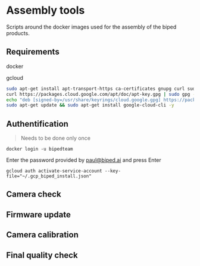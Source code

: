 # Assembly tools

Scripts around the docker images used for the assembly of the biped products.

## Requirements

docker

gcloud

```bash
sudo apt-get install apt-transport-https ca-certificates gnupg curl sudo -y
curl https://packages.cloud.google.com/apt/doc/apt-key.gpg | sudo gpg --dearmor -o /usr/share/keyrings/cloud.google.gpg
echo "deb [signed-by=/usr/share/keyrings/cloud.google.gpg] https://packages.cloud.google.com/apt cloud-sdk main" | sudo tee -a /etc/apt/sources.list.d/google-cloud-sdk.list
sudo apt-get update && sudo apt-get install google-cloud-cli -y
```

## Authentification

> Needs to be done only once

`docker login -u bipedteam`

Enter the password provided by <paul@biped.ai> and press Enter

`gcloud auth activate-service-account --key-file="~/.gcp_biped_install.json"`

## Camera check

## Firmware update

## Camera calibration

## Final quality check
